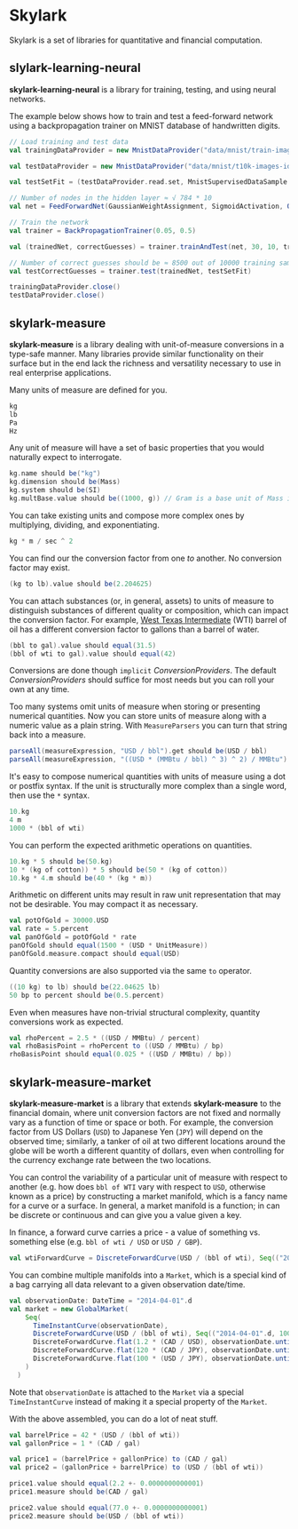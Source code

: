 # Skylark

Skylark is a set of libraries for quantitative and financial computation.

## slylark-learning-neural

**skylark-learning-neural** is a library for training, testing, and using neural networks.

The example below shows how to train and test a feed-forward network using a backpropagation trainer on MNIST database of handwritten digits.

```scala
// Load training and test data
val trainingDataProvider = new MnistDataProvider("data/mnist/train-images-idx3-ubyte", "data/mnist/train-labels-idx1-ubyte")

val testDataProvider = new MnistDataProvider("data/mnist/t10k-images-idx3-ubyte", "data/mnist/t10k-labels-idx1-ubyte")

val testSetFit = (testDataProvider.read.set, MnistSupervisedDataSample.fit _)

// Number of nodes in the hidden layer ≈ √ 784 * 10
val net = FeedForwardNet(GaussianWeightAssignment, SigmoidActivation, QuadraticCost(SigmoidActivation), 784, 88, 10)

// Train the network
val trainer = BackPropagationTrainer(0.05, 0.5)

val (trainedNet, correctGuesses) = trainer.trainAndTest(net, 30, 10, trainingDataProvider.read.set, testSetFit)

// Number of correct guesses should be ≈ 8500 out of 10000 training samples
val testCorrectGuesses = trainer.test(trainedNet, testSetFit)

trainingDataProvider.close()
testDataProvider.close()
```

## skylark-measure

**skylark-measure** is a library dealing with unit-of-measure conversions in a type-safe manner. Many libraries provide similar functionality on 
their surface but in the end lack the richness and versatility necessary to use in real enterprise applications.

Many units of measure are defined for you.

```scala
kg
lb
Pa
Hz
```

Any unit of measure will have a set of basic properties that you would naturally expect to interrogate.

```scala
kg.name should be("kg")
kg.dimension should be(Mass)
kg.system should be(SI)
kg.multBase.value should be((1000, g)) // Gram is a base unit of Mass in the SI system
```

You can take existing units and compose more complex ones by multiplying, dividing, and exponentiating.

```scala
kg * m / sec ^ 2
```

You can find our the conversion factor from one *to* another.  No conversion factor may exist.

```scala
(kg to lb).value should be(2.204625)
```

You can attach substances (or, in general, assets) to units of measure to distinguish substances of different quality or composition, 
which can impact the conversion factor. For example, [West Texas Intermediate](http://en.wikipedia.org/wiki/West_Texas_Intermediate) (WTI) barrel of 
oil has a different conversion factor to gallons than a barrel of water.

```scala
(bbl to gal).value should equal(31.5)
(bbl of wti to gal).value should equal(42)
```
Conversions are done though `implicit` *ConversionProviders*. The default *ConversionProviders* should suffice for most needs but you can roll your own at any time.

Too many systems omit units of measure when storing or presenting numerical quantities. Now you can store units of measure along with a numeric value as a plain string.
With `MeasureParsers` you can turn that string back into a measure.
 
```scala
parseAll(measureExpression, "USD / bbl").get should be(USD / bbl)
parseAll(measureExpression, "((USD * (MMBtu / bbl) ^ 3) ^ 2) / MMBtu").get should be(((USD * ((MMBtu / bbl) ^ 3)) ^ 2) / MMBtu)
```

It's easy to compose numerical quantities with units of measure using a dot or postfix syntax. If the unit is structurally more complex than a single word, then
use the `*` syntax.

```scala
10.kg
4 m
1000 * (bbl of wti)
```

You can perform the expected arithmetic operations on quantities.

```scala
10.kg * 5 should be(50.kg)
10 * (kg of cotton)) * 5 should be(50 * (kg of cotton))
10.kg * 4.m should be(40 * (kg * m))
```

Arithmetic on different units may result in raw unit representation that may not be desirable. You may compact it as necessary.

```scala
val potOfGold = 30000.USD
val rate = 5.percent
val panOfGold = potOfGold * rate
panOfGold should equal(1500 * (USD * UnitMeasure))
panOfGold.measure.compact should equal(USD)
```

Quantity conversions are also supported via the same `to` operator.

```scala
((10 kg) to lb) should be(22.04625 lb)
50 bp to percent should be(0.5.percent)
```

Even when measures have non-trivial structural complexity, quantity conversions work as expected.

```scala
val rhoPercent = 2.5 * ((USD / MMBtu) / percent)
val rhoBasisPoint = rhoPercent to ((USD / MMBtu) / bp)
rhoBasisPoint should equal(0.025 * ((USD / MMBtu) / bp))
```

## skylark-measure-market

**skylark-measure-market** is a library that extends **skylark-measure** to the financial domain, where unit conversion factors are not fixed 
and normally vary as a function of time or space or both. For example, the conversion factor from US Dollars (`USD`) to Japanese Yen (`JPY`) will
depend on the observed time; similarly, a tanker of oil at two different locations around the globe will be worth a 
different quantity of dollars, even when controlling for the currency exchange rate between the two locations.

You can control the variability of a particular unit of measure with respect to another (e.g. how does `bbl of WTI` vary with respect to `USD`, otherwise known as a price)
by constructing a market manifold, which is a fancy name for a curve or a surface. In general, a market manifold is a function; in can be discrete or continuous and can
give you a value given a key.

In finance, a forward curve carries a price - a value of something vs. something else (e.g. `bbl of wti / USD` or `USD / GBP`).

```scala
val wtiForwardCurve = DiscreteForwardCurve(USD / (bbl of wti), Seq(("2014-04-01".d, 100.0), ("2017-01-01".d, 150.0)))
```

You can combine multiple manifolds into a `Market`, which is a special kind of a bag carrying all data relevant to a given observation date/time.

```scala
val observationDate: DateTime = "2014-04-01".d
val market = new GlobalMarket(
    Seq(
      TimeInstantCurve(observationDate),
      DiscreteForwardCurve(USD / (bbl of wti), Seq(("2014-04-01".d, 100.0), ("2017-01-01".d, 150.0))),
      DiscreteForwardCurve.flat(1.2 * (CAD / USD), observationDate.until("2018-01-01".d).by(Days.ONE)),
      DiscreteForwardCurve.flat(120 * (CAD / JPY), observationDate.until("2018-01-01".d).by(Days.ONE)),
      DiscreteForwardCurve.flat(100 * (USD / JPY), observationDate.until("2018-01-01".d).by(Days.ONE))
    )
  )
```

Note that `observationDate` is attached to the `Market` via a special `TimeInstantCurve` instead of making it a special property of the `Market`.

With the above assembled, you can do a lot of neat stuff.

```scala
val barrelPrice = 42 * (USD / (bbl of wti))
val gallonPrice = 1 * (CAD / gal)

val price1 = (barrelPrice + gallonPrice) to (CAD / gal)
val price2 = (gallonPrice + barrelPrice) to (USD / (bbl of wti))

price1.value should equal(2.2 +- 0.0000000000001)
price1.measure should be(CAD / gal)

price2.value should equal(77.0 +- 0.0000000000001)
price2.measure should be(USD / (bbl of wti))
```